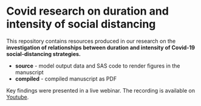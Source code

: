 # Covid research on duration and intensity of social distancing

This repository contains resources produced in our research on the **investigation of relationships between duration and intensity of Covid-19 social-distancing strategies.**

* **source** - model output data and SAS code to render figures in the manuscript
* **compiled** - compiled manuscript as PDF

Key findings were presented in a live webinar. The recording is available on [Youtube](https://www.youtube.com/watch?v=VMwoawgGv80&t=75s).

